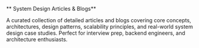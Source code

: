 
**  System Design Articles & Blogs**

A curated collection of detailed articles and blogs covering core concepts, architectures, design patterns, scalability principles, and real-world system design case studies. Perfect for interview prep, backend engineers, and architecture enthusiasts.

